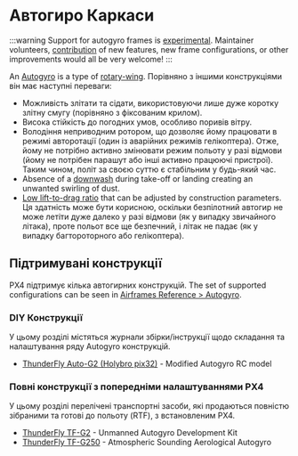 # Автогиро Каркаси

<LinkedBadge type="warning" text="Experimental" url="../airframes/#experimental-vehicles"/>

:::warning
Support for autogyro frames is [experimental](../airframes/index.md#experimental-vehicles).
Maintainer volunteers, [contribution](../contribute/index.md) of new features, new frame configurations, or other improvements would all be very welcome!
:::

An [Autogyro](https://en.wikipedia.org/wiki/Autogyro) is a type of [rotary-wing](https://en.wikipedia.org/wiki/Rotorcraft).
Порівняно з іншими конструкціями він має наступні переваги:

- Можливість злітати та сідати, використовуючи лише дуже коротку злітну смугу (порівняно з фіксованим крилом).
- Висока стійкість до погодних умов, особливо поривів вітру.
- Володіння неприводним ротором, що дозволяє йому працювати в режимі авторотації (один із аварійних режимів гелікоптера).
  Отже, йому не потрібно активно змінювати режим польоту у разі відмови (йому не потрібен парашут або інші активно працюючі пристрої).
  Таким чином, політ за своєю суттю є стабільним у будь-який час.
- Absence of a [downwash](https://en.wikipedia.org/wiki/Downwash) during take-off or landing creating an unwanted swirling of dust.
- [Low lift-to-drag ratio](https://en.wikipedia.org/wiki/Lift-to-drag_ratio) that can be adjusted by construction parameters.
  Ця здатність може бути корисною, оскільки безпілотний автогир не може летіти дуже далеко у разі відмови (як у випадку звичайного літака), проте польот все ще безпечний, і літак не падає (як у випадку багтороторного або гелікоптера).

## Підтримувані конструкції

PX4 підтримує кілька автогирних конструкцій.
The set of supported configurations can be seen in [Airframes Reference > Autogyro](../airframes/airframe_reference.md#autogyro).

### DIY Конструкції

У цьому розділі містяться журнали збірки/інструкції щодо складання та налаштування ряду Autogyro конструкцій.

- [ThunderFly Auto-G2 (Holybro pix32)](../frames_autogyro/thunderfly_auto_g2.md) - Modified Autogyro RC model

### Повні конструкції з попередніми налаштуваннями PX4

У цьому розділі перелічені транспортні засоби, які продаються повністю зібраними та готові до польоту (RTF), з встановленим PX4.

- [ThunderFly TF-G2](https://docs.thunderfly.cz/instruments/TF-G2) - Unmanned Autogyro Development Kit
- [ThunderFly TF-G250](https://docs.thunderfly.cz/instruments/TF-G250) - Atmospheric Sounding Aerological Autogyro
